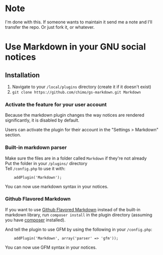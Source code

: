 # Note

I'm done with this. If someone wants to maintain it send me a note and I'll transfer the repo. Or just fork it, or whatever.

# Use Markdown in your GNU social notices

## Installation

1. Navigate to your `/local/plugins` directory (create it if it doesn't exist)
1. `git clone https://github.com/chimo/gs-markdown.git Markdown`

### Activate the feature for your user account

Because the markdown plugin changes the way notices are rendered significantly,
it is disabled by default.

Users can activate the plugin for their account in the "Settings > Markdown" section.

### Built-in markdown parser

Make sure the files are in a folder called `Markdown` if they're not already  
Put the folder in your `/plugins/` directory  
Tell `/config.php` to use it with:

```
    addPlugin('Markdown');
```

You can now use markdown syntax in your notices.

### Github Flavored Markdown

If you want to use [Github Flavored Markdown](https://help.github.com/articles/github-flavored-markdown/)
instead of the built-in markdown library, run `composer install` in the plugin directory (assuming you have
[composer](https://getcomposer.org/) installed).

And tell the plugin to use GFM by using the following in your `/config.php`:

```
    addPlugin('Markdown', array('parser' => 'gfm'));
```

You can now use GFM syntax in your notices.

